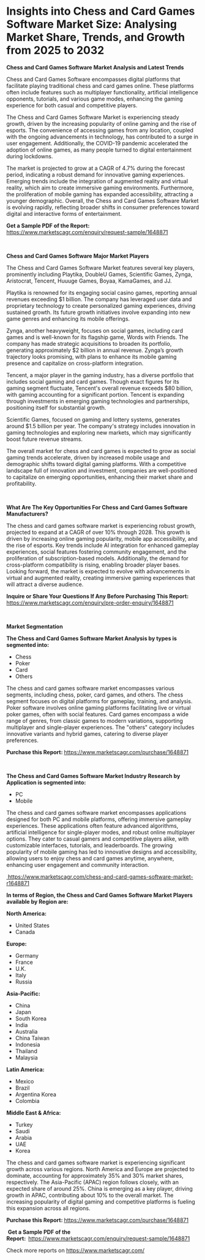 <p><h1>Insights into Chess and Card Games Software Market Size: Analysing Market Share, Trends, and Growth from 2025 to 2032</h1></p><p><strong>Chess and Card Games Software Market Analysis and Latest Trends</strong></p>
<p><p>Chess and Card Games Software encompasses digital platforms that facilitate playing traditional chess and card games online. These platforms often include features such as multiplayer functionality, artificial intelligence opponents, tutorials, and various game modes, enhancing the gaming experience for both casual and competitive players.</p><p>The Chess and Card Games Software Market is experiencing steady growth, driven by the increasing popularity of online gaming and the rise of esports. The convenience of accessing games from any location, coupled with the ongoing advancements in technology, has contributed to a surge in user engagement. Additionally, the COVID-19 pandemic accelerated the adoption of online games, as many people turned to digital entertainment during lockdowns.</p><p>The market is projected to grow at a CAGR of 4.7% during the forecast period, indicating a robust demand for innovative gaming experiences. Emerging trends include the integration of augmented reality and virtual reality, which aim to create immersive gaming environments. Furthermore, the proliferation of mobile gaming has expanded accessibility, attracting a younger demographic. Overall, the Chess and Card Games Software Market is evolving rapidly, reflecting broader shifts in consumer preferences toward digital and interactive forms of entertainment.</p></p>
<p><strong>Get a Sample PDF of the Report:&nbsp;</strong> <a href="https://www.marketscagr.com/enquiry/request-sample/1648871?utm_campaign=3221&utm_medium=2&utm_source=Github&utm_content=ia&utm_term=26032025&utm_id=chess-and-card-games-software">https://www.marketscagr.com/enquiry/request-sample/1648871</a></p>
<p>&nbsp;</p>
<p><strong>Chess and Card Games Software Major Market Players</strong></p>
<p><p>The Chess and Card Games Software Market features several key players, prominently including Playtika, DoubleU Games, Scientific Games, Zynga, Aristocrat, Tencent, Huuuge Games, Boyaa, KamaGames, and JJ. </p><p>Playtika is renowned for its engaging social casino games, reporting annual revenues exceeding $1 billion. The company has leveraged user data and proprietary technology to create personalized gaming experiences, driving sustained growth. Its future growth initiatives involve expanding into new game genres and enhancing its mobile offerings.</p><p>Zynga, another heavyweight, focuses on social games, including card games and is well-known for its flagship game, Words with Friends. The company has made strategic acquisitions to broaden its portfolio, generating approximately $2 billion in annual revenue. Zynga’s growth trajectory looks promising, with plans to enhance its mobile gaming presence and capitalize on cross-platform integration.</p><p>Tencent, a major player in the gaming industry, has a diverse portfolio that includes social gaming and card games. Though exact figures for its gaming segment fluctuate, Tencent's overall revenue exceeds $80 billion, with gaming accounting for a significant portion. Tencent is expanding through investments in emerging gaming technologies and partnerships, positioning itself for substantial growth.</p><p>Scientific Games, focused on gaming and lottery systems, generates around $1.5 billion per year. The company's strategy includes innovation in gaming technologies and exploring new markets, which may significantly boost future revenue streams.</p><p>The overall market for chess and card games is expected to grow as social gaming trends accelerate, driven by increased mobile usage and demographic shifts toward digital gaming platforms. With a competitive landscape full of innovation and investment, companies are well-positioned to capitalize on emerging opportunities, enhancing their market share and profitability.</p></p>
<p>&nbsp;</p>
<p><strong>What Are The Key Opportunities For Chess and Card Games Software Manufacturers?</strong></p>
<p><p>The chess and card games software market is experiencing robust growth, projected to expand at a CAGR of over 10% through 2028. This growth is driven by increasing online gaming popularity, mobile app accessibility, and the rise of esports. Key trends include AI integration for enhanced gameplay experiences, social features fostering community engagement, and the proliferation of subscription-based models. Additionally, the demand for cross-platform compatibility is rising, enabling broader player bases. Looking forward, the market is expected to evolve with advancements in virtual and augmented reality, creating immersive gaming experiences that will attract a diverse audience.</p></p>
<p><strong>Inquire or Share Your Questions If Any Before Purchasing This Report:</strong> <a href="https://www.marketscagr.com/enquiry/pre-order-enquiry/1648871?utm_campaign=3221&utm_medium=2&utm_source=Github&utm_content=ia&utm_term=26032025&utm_id=chess-and-card-games-software">https://www.marketscagr.com/enquiry/pre-order-enquiry/1648871</a></p>
<p>&nbsp;</p>
<p><strong>Market Segmentation</strong></p>
<p><strong>The Chess and Card Games Software Market Analysis by types is segmented into:</strong></p>
<p><ul><li>Chess</li><li>Poker</li><li>Card</li><li>Others</li></ul></p>
<p><p>The chess and card games software market encompasses various segments, including chess, poker, card games, and others. The chess segment focuses on digital platforms for gameplay, training, and analysis. Poker software involves online gaming platforms facilitating live or virtual poker games, often with social features. Card games encompass a wide range of genres, from classic games to modern variations, supporting multiplayer and single-player experiences. The "others" category includes innovative variants and hybrid games, catering to diverse player preferences.</p></p>
<p><strong>Purchase this Report:&nbsp;</strong><a href="https://www.marketscagr.com/purchase/1648871?utm_campaign=3221&utm_medium=2&utm_source=Github&utm_content=ia&utm_term=26032025&utm_id=chess-and-card-games-software">https://www.marketscagr.com/purchase/1648871</a></p>
<p>&nbsp;</p>
<p><strong>The Chess and Card Games Software Market Industry Research by Application is segmented into:</strong></p>
<p><ul><li>PC</li><li>Mobile</li></ul></p>
<p><p>The chess and card games software market encompasses applications designed for both PC and mobile platforms, offering immersive gameplay experiences. These applications often feature advanced algorithms, artificial intelligence for single-player modes, and robust online multiplayer options. They cater to casual gamers and competitive players alike, with customizable interfaces, tutorials, and leaderboards. The growing popularity of mobile gaming has led to innovative designs and accessibility, allowing users to enjoy chess and card games anytime, anywhere, enhancing user engagement and community interaction.</p></p>
<p><a href="https://www.marketscagr.com/chess-and-card-games-software-market-r1648871?utm_campaign=3221&utm_medium=2&utm_source=Github&utm_content=ia&utm_term=26032025&utm_id=chess-and-card-games-software">&nbsp;https://www.marketscagr.com/chess-and-card-games-software-market-r1648871</a></p>
<p><strong>In terms of Region, the Chess and Card Games Software Market Players available by Region are:</strong></p>
<p>
    <p> <strong> North America: </strong>
        <ul>
            <li>United States</li>
            <li>Canada</li>
        </ul>
        </p> 
    <p> <strong> Europe: </strong>
        <ul>
            <li>Germany</li>
            <li>France</li>
            <li>U.K.</li>
            <li>Italy</li>
            <li>Russia</li>
        </ul>
        </p> 
    <p> <strong> Asia-Pacific: </strong>
        <ul>
            <li>China</li>
            <li>Japan</li>
            <li>South Korea</li>
            <li>India</li>
            <li>Australia</li>
            <li>China Taiwan</li>
            <li>Indonesia</li>
            <li>Thailand</li>
            <li>Malaysia</li>
        </ul>
        </p> 
    <p> <strong> Latin America: </strong>
        <ul>
            <li>Mexico</li>
            <li>Brazil</li>
            <li>Argentina Korea</li>
            <li>Colombia</li>
        </ul>
        </p> 
    <p> <strong> Middle East & Africa: </strong>
        <ul>
            <li>Turkey</li>
            <li>Saudi</li>
            <li>Arabia</li>
            <li>UAE</li>
            <li>Korea</li>
        </ul>
    </p>
    </p>
<p><p>The chess and card games software market is experiencing significant growth across various regions. North America and Europe are projected to dominate, accounting for approximately 35% and 30% market shares, respectively. The Asia-Pacific (APAC) region follows closely, with an expected share of around 25%. China is emerging as a key player, driving growth in APAC, contributing about 10% to the overall market. The increasing popularity of digital gaming and competitive platforms is fueling this expansion across all regions.</p></p>
<p><strong>Purchase this Report: </strong><a href="https://www.marketscagr.com/purchase/1648871?utm_campaign=3221&utm_medium=2&utm_source=Github&utm_content=ia&utm_term=26032025&utm_id=chess-and-card-games-software">https://www.marketscagr.com/purchase/1648871</a></p>
<p>&nbsp;<strong>Get a Sample PDF of the Report:&nbsp;&nbsp;</strong><a href="https://www.marketscagr.com/enquiry/request-sample/1648871?utm_campaign=3221&utm_medium=2&utm_source=Github&utm_content=ia&utm_term=26032025&utm_id=chess-and-card-games-software">https://www.marketscagr.com/enquiry/request-sample/1648871</a></p>
<p><strong></strong></p>
<p>Check more reports on <a href="https://www.marketscagr.com/?utm_campaign=3221&utm_medium=2&utm_source=Github&utm_content=ia&utm_term=26032025&utm_id=chess-and-card-games-software">https://www.marketscagr.com/</a></p>